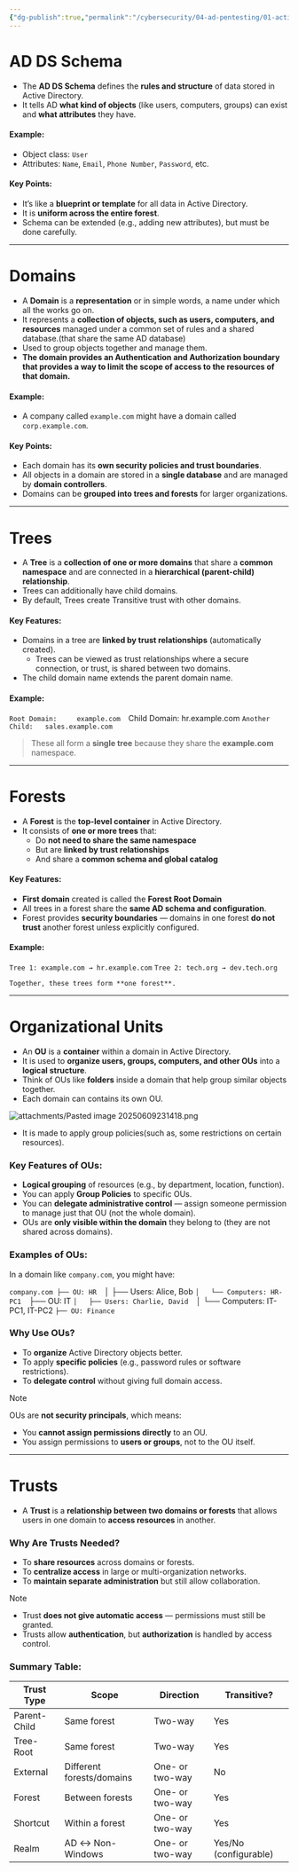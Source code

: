 ```yaml
---
{"dg-publish":true,"permalink":"/cybersecurity/04-ad-pentesting/01-active-directory-basics/logical-active-directory-components/"}
---
```


# **AD DS Schema**

- The **AD DS Schema** defines the **rules and structure** of data stored in Active Directory.
- It tells AD **what kind of objects** (like users, computers, groups) can exist and **what attributes** they have.
    

####  Example:

- Object class: `User`
- Attributes: `Name`, `Email`, `Phone Number`, `Password`, etc.

#### Key Points:

- It’s like a **blueprint or template** for all data in Active Directory.
- It is **uniform across the entire forest**.
- Schema can be extended (e.g., adding new attributes), but must be done carefully.

---
# **Domains**

- A **Domain** is a **representation** or in simple words, a name under which all the works go on.
- It represents a **collection of objects, such as users, computers, and resources** managed under a common set of rules and a shared database.(that share the same AD database)
- Used to group objects together and manage them.
- **The domain provides an Authentication and Authorization boundary that provides a way to limit the scope of access to the resources of that domain.**

#### Example:

- A company called `example.com` might have a domain called `corp.example.com`.

#### Key Points:

- Each domain has its **own security policies and trust boundaries**.
- All objects in a domain are stored in a **single database** and are managed by **domain controllers**.
- Domains can be **grouped into trees and forests** for larger organizations.

---
# **Trees**

- A **Tree** is a **collection of one or more domains** that share a **common namespace** and are connected in a **hierarchical (parent-child) relationship**.
- Trees can additionally have child domains.
- By default, Trees create Transitive trust with other domains.


#### Key Features:

- Domains in a tree are **linked by trust relationships** (automatically created).
  - Trees can be viewed as trust relationships where a secure connection, or trust, is shared between two domains.
- The child domain name extends the parent domain name.

#### Example:

`Root Domain:     example.com 
`Child Domain:    hr.example.com 
`Another Child:   sales.example.com`

> These all form a **single tree** because they share the **example.com** namespace.

---
# **Forests**

- A **Forest** is the **top-level container** in Active Directory.
- It consists of **one or more trees** that:
    - Do **not need to share the same namespace**
    - But are **linked by trust relationships**
    - And share a **common schema and global catalog**

#### Key Features:

- **First domain** created is called the **Forest Root Domain**
- All trees in a forest share the **same AD schema and configuration**.
- Forest provides **security boundaries** — domains in one forest **do not trust** another forest unless explicitly configured.

#### Example:

`Tree 1: example.com → hr.example.com` 
`Tree 2: tech.org → dev.tech.org ` 

`Together, these trees form **one forest**.`

---
# **Organizational Units**

- An **OU** is a **container** within a domain in Active Directory.
- It is used to **organize users, groups, computers, and other OUs** into a **logical structure**.
- Think of OUs like **folders** inside a domain that help group similar objects together.
- Each domain can contains its own OU.

![attachments/Pasted image 20250609231418.png](/img/user/Cybersecurity/04_AD_Pentesting/01_Active%20Directory%20Basics/attachments/Pasted%20image%2020250609231418.png)
- It is made to apply group policies(such as, some restrictions on certain resources).
### **Key Features of OUs:**

- **Logical grouping** of resources (e.g., by department, location, function).
- You can apply **Group Policies** to specific OUs.
- You can **delegate administrative control** — assign someone permission to manage just that OU (not the whole domain).
- OUs are **only visible within the domain** they belong to (they are not shared across domains).


### **Examples of OUs:**

In a domain like `company.com`, you might have:

`company.com ├── OU: HR 
`│   ├── Users: Alice, Bob 
`│   └── Computers: HR-PC1 
`├── OU: IT 
`│   ├── Users: Charlie, David 
`│   └── Computers: IT-PC1, IT-PC2 
`├── OU: Finance`

### **Why Use OUs?**

- To **organize** Active Directory objects better.
- To apply **specific policies** (e.g., password rules or software restrictions).
- To **delegate control** without giving full domain access.


> [!NOTE]
> OUs are **not security principals**, which means:
> - You **cannot assign permissions directly** to an OU.
> - You assign permissions to **users or groups**, not to the OU itself.

----
# **Trusts**

- A **Trust** is a **relationship between two domains or forests** that allows users in one domain to **access resources** in another.

### **Why Are Trusts Needed?**

- To **share resources** across domains or forests.
- To **centralize access** in large or multi-organization networks.
- To **maintain separate administration** but still allow collaboration.


> [!NOTE]
> - Trust **does not give automatic access** — permissions must still be granted.
> - Trusts allow **authentication**, but **authorization** is handled by access control.

### Summary Table:

|Trust Type|Scope|Direction|Transitive?|
|---|---|---|---|
|Parent-Child|Same forest|Two-way|Yes|
|Tree-Root|Same forest|Two-way|Yes|
|External|Different forests/domains|One- or two-way|No|
|Forest|Between forests|One- or two-way|Yes|
|Shortcut|Within a forest|One- or two-way|Yes|
|Realm|AD ↔ Non-Windows|One- or two-way|Yes/No (configurable)|